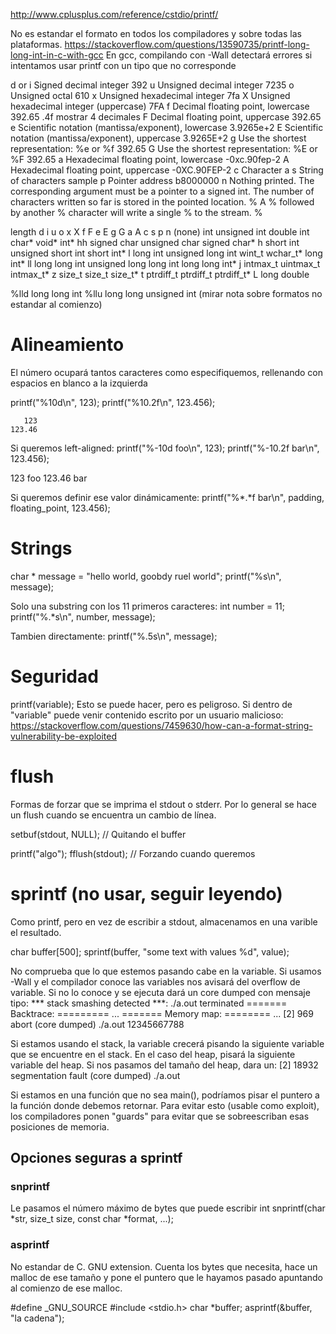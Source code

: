 http://www.cplusplus.com/reference/cstdio/printf/

No es estandar el formato en todos los compiladores y sobre todas las plataformas.
https://stackoverflow.com/questions/13590735/printf-long-long-int-in-c-with-gcc
En gcc, compilando con -Wall detectará errores si intentamos usar printf con un tipo que no corresponde

d or i  Signed decimal integer  392
u Unsigned decimal integer  7235
o Unsigned octal  610
x Unsigned hexadecimal integer  7fa
X Unsigned hexadecimal integer (uppercase)  7FA
f Decimal floating point, lowercase 392.65
  .4f mostrar 4 decimales
F Decimal floating point, uppercase 392.65
e Scientific notation (mantissa/exponent), lowercase  3.9265e+2
E Scientific notation (mantissa/exponent), uppercase  3.9265E+2
g Use the shortest representation: %e or %f 392.65
G Use the shortest representation: %E or %F 392.65
a Hexadecimal floating point, lowercase -0xc.90fep-2
A Hexadecimal floating point, uppercase -0XC.90FEP-2
c Character a
s String of characters  sample
p Pointer address b8000000
n Nothing printed.
The corresponding argument must be a pointer to a signed int.
The number of characters written so far is stored in the pointed location.
% A % followed by another % character will write a single % to the stream.  %

length  d i u o x X f F e E g G a A c s p n
(none)  int unsigned int  double  int char* void* int*
hh  signed char unsigned char         signed char*
h short int unsigned short int          short int*
l long int  unsigned long int   wint_t  wchar_t*    long int*
ll  long long int unsigned long long int          long long int*
j intmax_t  uintmax_t         intmax_t*
z size_t  size_t          size_t*
t ptrdiff_t ptrdiff_t         ptrdiff_t*
L     long double

%lld long long int
%llu long long unsigned int
(mirar nota sobre formatos no estandar al comienzo)


# Alineamiento
El número ocupará tantos caracteres como especifiquemos, rellenando con espacios en blanco a la izquierda

printf("%10d\n", 123);
printf("%10.2f\n", 123.456);

       123
    123.46

Si queremos left-aligned:
printf("%-10d foo\n", 123);
printf("%-10.2f bar\n", 123.456);

123        foo
123.46     bar


Si queremos definir ese valor dinámicamente:
printf("%*.*f bar\n", padding, floating_point, 123.456);



# Strings
char * message = "hello world, goobdy ruel world";
printf("%s\n", message);

Solo una substring con los 11 primeros caracteres:
int number = 11;
printf("%.*s\n", number, message);

Tambien directamente:
printf("%.5s\n", message);

# Seguridad
printf(variable);
Esto se puede hacer, pero es peligroso.
Si dentro de "variable" puede venir contenido escrito por un usuario malicioso:
https://stackoverflow.com/questions/7459630/how-can-a-format-string-vulnerability-be-exploited


# flush
Formas de forzar que se imprima el stdout o stderr.
Por lo general se hace un flush cuando se encuentra un cambio de línea.


setbuf(stdout, NULL); // Quitando el buffer

printf("algo");
fflush(stdout); // Forzando cuando queremos




# sprintf (no usar, seguir leyendo)
Como printf, pero en vez de escribir a stdout, almacenamos en una varible el resultado.

char buffer[500];
sprintf(buffer, "some text with values %d", value);


No comprueba que lo que estemos pasando cabe en la variable.
Si usamos -Wall y el compilador conoce las variables nos avisará del overflow de variable.
Si no lo conoce y se ejecuta dará un core dumped con mensaje tipo:
*** stack smashing detected ***: ./a.out terminated
======= Backtrace: =========
...
======= Memory map: ========
...
[2]    969 abort (core dumped)  ./a.out 12345667788


Si estamos usando el stack, la variable crecerá pisando la siguiente variable que se encuentre en el stack.
En el caso del heap, pisará la siguiente variable del heap.
Si nos pasamos del tamaño del heap, dara un:
[2]    18932 segmentation fault (core dumped)  ./a.out


Si estamos en una función que no sea main(), podríamos pisar el puntero a la función donde debemos retornar.
Para evitar esto (usable como exploit), los compiladores ponen "guards" para evitar que se sobreescriban esas posiciones de memoria.


## Opciones seguras a sprintf

### snprintf
Le pasamos el número máximo de bytes que puede escribir
int snprintf(char *str, size_t size, const char *format, ...);


### asprintf
No estandar de C. GNU extension.
Cuenta los bytes que necesita, hace un malloc de ese tamaño y pone el puntero que le hayamos pasado apuntando al comienzo de ese malloc.

#define _GNU_SOURCE
#include <stdio.h>
char *buffer;
asprintf(&buffer, "la cadena");
